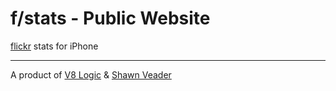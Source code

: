 f/stats - Public Website
========================

[flickr](http://flickr.com) stats for iPhone

-----------------------------------------------------------------------------

A product of [V8 Logic](http://v8logic.com) &amp; [Shawn Veader](http://veader.org)

